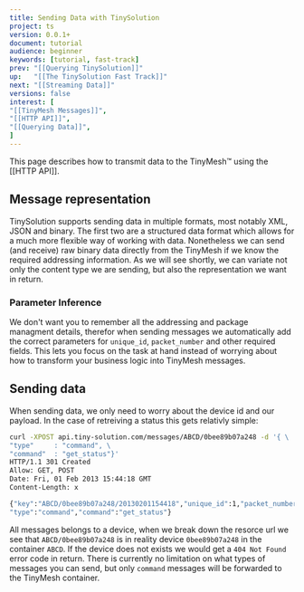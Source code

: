 ```yaml
---
title: Sending Data with TinySolution
project: ts
version: 0.0.1+
document: tutorial
audience: beginner
keywords: [tutorial, fast-track]
prev: "[[Querying TinySolution]]"
up:   "[[The TinySolution Fast Track]]"
next: "[[Streaming Data]]"
versions: false
interest: [
"[[TinyMesh Messages]]",
"[[HTTP API]]",
"[[Querying Data]]",
]
---
```


This page describes how to transmit data to the TinyMesh™ using the [[HTTP API]].

## Message representation

TinySolution supports sending data in multiple formats, most notably
XML, JSON and binary. The first two are a structured data format which
allows for a much more flexible way of working with data. Nonetheless
we can send (and receive) raw binary data directly from the TinyMesh
if we know the required addressing information. As we will see
shortly, we can variate not only the content type we are sending, but
also the representation we want in return.

### Parameter Inference

We don't want you to remember all the addressing and package managment
details, therefor when sending messages we automatically add the
correct parameters for `unique_id`, `packet_number` and other required
fields. This lets you focus on the task at hand instead of worrying
about how to transform your business logic into TinyMesh messages.

## Sending data

When sending data, we only need to worry about the device id and our
payload. In the case of retreiving a status this gets relativly
simple:

```bash
curl -XPOST api.tiny-solution.com/messages/ABCD/0bee89b07a248 -d '{ \
"type"     : "command", \
"command"  : "get_status"}'
HTTP/1.1 301 Created
Allow: GET, POST
Date: Fri, 01 Feb 2013 15:44:18 GMT
Content-Length: x

{"key":"ABCD/0bee89b07a248/20130201154418","unique_id":1,"packet_number":1,
"type":"command","command":"get_status"}
```

All messages belongs to a device, when we break down the resorce url
we see that `ABCD/0bee89b07a248` is in reality device `0bee89b07a248`
in the container `ABCD`. If the device does not exists we would get a
`404 Not Found` error code in return. There is currently no limitation
on what types of messages you can send, but only `command` messages
will be forwarded to the TinyMesh container.
